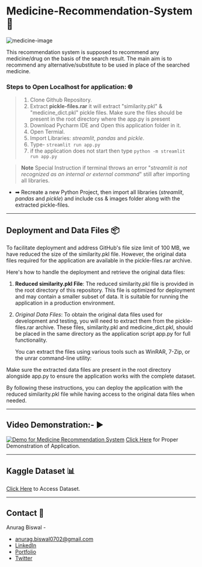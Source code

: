 # Medicine-Recommendation-System 💊

![medicine-image](https://github.com/anurag-b72/medicine-recommendation-system/blob/main/images/medicine-image.jpg)

This recommendation system is supposed to recommend any medicine/drug on the basis of the search result.
The main aim is to recommend any alternative/substitute to be used in place of the searched medicine.

### Steps to Open Localhost for application: 🌐
> 1. Clone Github Repository.
> 1. Extract **pickle-files.rar** it will extract "similarity.pkl" & "medicine_dict.pkl" pickle files. Make sure the files should be present in the root directory where the app.py is present
> 1. Download Pycharm IDE and Open this application folder in it.  
> 1. Open Termial.
> 1. Import Libraries: *streamlit*, *pandas* and *pickle*.
> 1. Type- `streamlit run app.py`
> 1. if the application does not start then type `python -m streamlit run app.py`

>  **Note** Special Instruction if terminal throws an error "*streamlit is not recognized as an internal or external command*" still after importing all libraries.
* ➡ Recreate a new Python Project, then import all libraries (*streamlit*, *pandas* and *pickle*) and include css & images folder along with the extracted pickle-files.
---

## Deployment and Data Files 📦

To facilitate deployment and address GitHub's file size limit of 100 MB, we have reduced the size of the similarity.pkl file. However, the original data files required for the application are available in the pickle-files.rar archive.

Here's how to handle the deployment and retrieve the original data files:

1. **Reduced similarity.pkl File**: The reduced similarity.pkl file is provided in the root directory of this repository. This file is optimized for deployment and may contain a smaller subset of data. It is suitable for running the application in a production environment.

2. *Original Data Files*: To obtain the original data files used for development and testing, you will need to extract them from the pickle-files.rar archive. These files, similarity.pkl and medicine_dict.pkl, should be placed in the same directory as the application script app.py for full functionality.

   You can extract the files using various tools such as WinRAR, 7-Zip, or the unrar command-line utility:


Make sure the extracted data files are present in the root directory alongside app.py to ensure the application works with the complete dataset.

By following these instructions, you can deploy the application with the reduced similarity.pkl file while having access to the original data files when needed.

---

## Video Demonstration:- ▶

[![Demo for Medicine Recommendation System](https://ytcards.demolab.com/?id=0bE4Na5Tk8Q&title=Demo+for+Medicine+Recommendation+System&lang=en&timestamp=1653795158&background_color=%230d1117&title_color=%23ffffff&stats_color=%23dedede&max_title_lines=1&width=250&border_radius=5&duration=393 "Demo for Medicine Recommendation System")](https://www.youtube.com/watch?v=0bE4Na5Tk8Q)
[Click Here](https://youtu.be/0bE4Na5Tk8Q "YouTube") for Proper Demonstration of Application.

---
## Kaggle Dataset 📊
[Click Here](https://www.kaggle.com/code/mpwolke/medicine-recommendation/data "Kaggle Site")  to Access Dataset.

---

## Contact 📝
Anurag Biswal - 
* [anurag.biswal0702@gmail.com](mailto:anurag.biswal0702@gmail.com "anurag.biswal0702@gmail.com")
* [LinkedIn](https://www.linkedin.com/in/anurag-biswal72/ "LinkedIn")
* [Portfolio](https://anurag-b72.github.io/MyPortfolio/ "Website")
* [Twitter](https://twitter.com/AnuragBiswal72 "Twitter")
